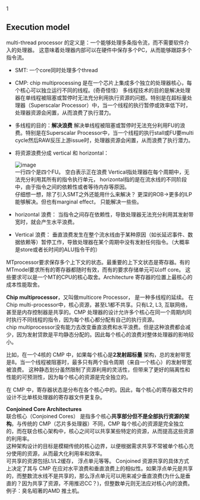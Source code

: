 1











## Execution model
multi-thread processor 的定义是：一个能够处理多条指令流，而不需要软件介入的处理器。  这意味着处理器内部可以在硬件中保存多个PC，从而能够跟踪多个指令流。   
- SMT: 一个core同时处理多个thread
- CMP: chip multiprocessing 是在一个芯片上集成多个独立的处理器核心，每个核心可以独立运行不同的线程。(奇奇怪怪）
多线程技术的目的是解决处理器在单线程被阻塞或暂停时无法充分利用执行资源的问题。特别是在超标量处理器（Superscalar Processor）中，当一个线程的执行暂停或效率低下时，处理器资源会闲置，从而浪费了执行潜力。

- 多线程的目的：**解决浪费**  解决单线程被阻塞或暂停时无法充分利用FU的浪费。特别是在Superscalar Processor中，当一个线程的执行stall或FU要multi cycle然后RAW反压上游issue时，处理器资源会闲置，从而浪费了执行潜力。
- 将资源浪费分成 vertical 和 horizontal：

  ![image](https://github.com/user-attachments/assets/7ee6d245-4c1f-4f10-b6c1-51ff6b461047)     
一行四个是四个FU。 空白表示正在浪费 Vertical指处理器在每个周期中，无法充分利用其所有的指令执行单元， horizontal指的是在流水线的不同阶段中，由于指令之间的依赖性或者等待内存等原因。      
仔细想一想，除了引入SMT之外还能用什么来解决？ 更深的ROB->更多的ILP能够解决。但也有marginal effect， 只能解决一些些。     
- horizontal 浪费： 当指令之间存在依赖性，导致处理器无法充分利用其发射带宽时，就会产生水平浪费。   
- Vertical 浪费： 垂直浪费发生在整个流水线由于某种原因（如长延迟事件、数据依赖等）暂停工作，导致处理器在某个周期中没有发射任何指令。（大概率是store或者长时间的ALU指令干的）

MTprocessor要求保存多个上下文的状态。最重要的上下文状态是寄存器。有的MTmodel要求所有的寄存器都随时有效，而有的要求存储单元可以off core。 这些要求可以是一个MT的CPU的核心取舍。Architecture 寄存器的位置上最核心的成本性能取舍。    


**Chip multiprocessor**，又叫做multicore Processor， 是一种多线程的延续。 在Chip multi-processor中，核心资源，甚至L1都不共享。只有L2, L3, 互联网络，甚至是内存控制器是共享的。CMP 处理器的设计允许多个核心在同一个周期内同时执行不同线程的指令，因为每个核心都分配有自己的执行资源。  
chip multiprocessor没有能力去改变垂直浪费和水平浪费。但是这种浪费都会减少，因为发射贷款是平均静态分配的。因此每个核心的浪费对整体处理器的影响较小。   

比如，在一个4核的 CMP 中，如果每个核心是**2发射超标量** 架构，总的发射带宽是8。当一个线程被阻塞时，最多只有两个指令周期（来自一个核心）的发射带宽被浪费。  这种静态划分虽然限制了资源利用的灵活性，但带来了更好的隔离性和性能的可预测性，因为每个核心的资源是完全独立的。 

在 CMP 中，寄存器状态是分布在各个核心中的。因此，每个核心的寄存器文件的设计不比单核处理器的寄存器文件更复杂。    

**Conjoined Core Architectures**  
联合核心（Conjoined Cores） 是指多个核心**共享部分但不是全部执行资源的架构**。与传统的 CMP（芯片多处理器）不同，CMP 每个核心的资源是完全独立的，而在联合核心架构中，核心之间可以共享某些特定的资源，从而提高这些资源的利用率。  
这种架构设计的目标是模糊传统的核心边界，以便根据需求共享不常被单个核心充分使用的资源，从而最大化利用率和效率。  
可共享的资源包括L1/L2缓存， 浮点单元等等。 Conjoined 资源共享的具体方式上决定了其与 CMP 在应对水平浪费和垂直浪费上的相似性。如果浮点单元是共享的，而整数流水线不是共享的，那么浮点单元可以用来减少垂直浪费(为什么是垂直的？因为共享了资源，不用推迟CC？)，但整数单元则无法应对核心内的浪费。
例子：臭名昭著的AMD 推土机。





